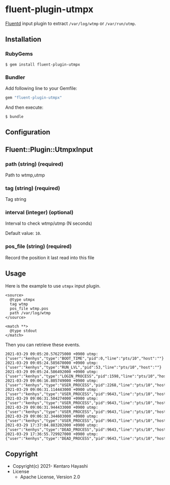 # fluent-plugin-utmpx

[Fluentd](https://fluentd.org/) input plugin to extract `/var/log/wtmp` or `/var/run/utmp`.

## Installation

### RubyGems

```
$ gem install fluent-plugin-utmpx
```

### Bundler

Add following line to your Gemfile:

```ruby
gem "fluent-plugin-utmpx"
```

And then execute:

```
$ bundle
```

## Configuration

## Fluent::Plugin::UtmpxInput

### path (string) (required)

Path to wtmp,utmp

### tag (string) (required)

Tag string

### interval (integer) (optional)

Interval to check wtmp/utmp (N seconds)

Default value: `10`.

### pos_file (string) (required)

Record the position it last read into this file

## Usage

Here is the example to use `utmpx` input plugin.

```
<source>
  @type utmpx
  tag wtmp
  pos_file wtmp.pos
  path /var/log/wtmp
</source>

<match **>
  @type stdout
</match>
```

Then you can retrieve these events.

```
2021-03-29 09:05:20.576275000 +0900 utmp: {"user":"kenhys","type":"BOOT_TIME","pid":0,"line":"pts/10","host":""}
2021-03-29 09:05:24.585670000 +0900 utmp: {"user":"kenhys","type":"RUN_LVL","pid":53,"line":"pts/10","host":""}
2021-03-29 09:05:24.586492000 +0900 utmp: {"user":"kenhys","type":"LOGIN_PROCESS","pid":1598,"line":"pts/10","host":""}
2021-03-29 09:06:16.805749000 +0900 utmp: {"user":"kenhys","type":"USER_PROCESS","pid":2268,"line":"pts/10","host":""}
2021-03-29 09:06:31.114443000 +0900 utmp: {"user":"kenhys","type":"USER_PROCESS","pid":9643,"line":"pts/10","host":""}
2021-03-29 09:06:31.504274000 +0900 utmp: {"user":"kenhys","type":"USER_PROCESS","pid":9643,"line":"pts/10","host":""}
2021-03-29 09:06:31.944433000 +0900 utmp: {"user":"kenhys","type":"USER_PROCESS","pid":9643,"line":"pts/10","host":""}
2021-03-29 09:06:32.344603000 +0900 utmp: {"user":"kenhys","type":"USER_PROCESS","pid":9643,"line":"pts/10","host":""}
2021-03-29 17:37:04.883202000 +0900 utmp: {"user":"kenhys","type":"DEAD_PROCESS","pid":9643,"line":"pts/10","host":""}
2021-03-29 17:36:55.729927000 +0900 utmp: {"user":"kenhys","type":"DEAD_PROCESS","pid":9643,"line":"pts/10","host":""}
```


## Copyright

* Copyright(c) 2021- Kentaro Hayashi
* License
  * Apache License, Version 2.0
